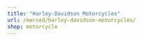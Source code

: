 ```yaml
---
title: "Harley-Davidson Motorcycles"
url: /merced/harley-davidson-motorcycles/
shop: motorcycle
---
```

